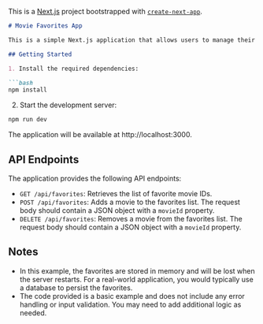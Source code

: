 This is a [Next.js](https://nextjs.org/) project bootstrapped with [`create-next-app`](https://github.com/vercel/next.js/tree/canary/packages/create-next-app).

```markdown
# Movie Favorites App

This is a simple Next.js application that allows users to manage their favorite movies. The application uses the `next/server` module for handling server-side requests and responses.

## Getting Started

1. Install the required dependencies:

```bash
npm install
```

2. Start the development server:

```bash
npm run dev
```

The application will be available at http://localhost:3000.

## API Endpoints

The application provides the following API endpoints:

- `GET /api/favorites`: Retrieves the list of favorite movie IDs.
- `POST /api/favorites`: Adds a movie to the favorites list. The request body should contain a JSON object with a `movieId` property.
- `DELETE /api/favorites`: Removes a movie from the favorites list. The request body should contain a JSON object with a `movieId` property.

## Notes

- In this example, the favorites are stored in memory and will be lost when the server restarts. For a real-world application, you would typically use a database to persist the favorites.
- The code provided is a basic example and does not include any error handling or input validation. You may need to add additional logic as needed.

